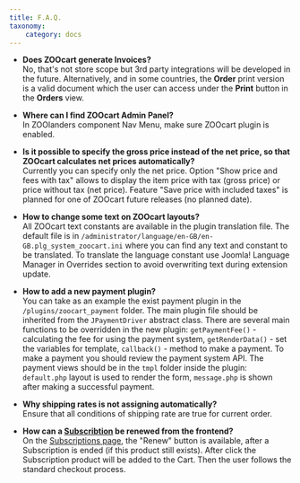 ```yaml
---
title: F.A.Q.
taxonomy:
    category: docs
---
```


* **Does ZOOcart generate Invoices?** <br /> No, that's not store scope but 3rd party integrations will be developed in the future. Alternatively, and in some countries, the **Order** print version is a valid document which the user can access under the **Print** button in the **Orders** view.

* **Where can I find ZOOcart Admin Panel?** <br /> In ZOOlanders component Nav Menu, make sure ZOOcart plugin is enabled.

* **Is it possible to specify the gross price instead of the net price, so that ZOOcart calculates net prices automatically?** <br /> Currently you can specify only the net price. Option "Show price and fees with tax" allows to display the item price with tax (gross price) or price without tax (net price).  Feature "Save price with included taxes" is planned for one of ZOOcart future releases (no planned date). 

* **How to change some text on ZOOcart layouts?** <br /> All ZOOcart text constants are available in the plugin translation file. The default file is in `/administrator/language/en-GB/en-GB.plg_system_zoocart.ini` where you can find any text and constant to be translated. To translate the language constant use Joomla! Language Manager in Overrides section to avoid overwriting text during extension update.    

* **How to add a new payment plugin?** <br /> You can take as an example the exist payment plugin in the `/plugins/zoocart_payment` folder. The main plugin file should be inherited from the `JPaymentDriver` abstract class. There are several main functions to be overridden in the new plugin: `getPaymentFee()` - calculating the fee for using the payment system, `getRenderData()` - set the variables for template, `callback()` - method to make a payment. To make a payment you should review the payment system API. The payment views should be in the `tmpl` folder inside the plugin: `default.php` layout is used to render the form, `message.php` is shown after making a successful payment.

* **Why shipping rates is not assigning automatically?** <br /> Ensure that all conditions of shipping rate are true for current order.

* **How can a [Subscribtion](/extensions/zoocart/basics/integration#subscriptions) be renewed from the frontend?** <br /> On the [Subscriptions page](/extensions/zoocart/basics/integration#menu-assignment), the "Renew" button is available, after a Subscription is ended (if this product still exists). After click the Subscription product will be added to the Cart. Then the user follows the standard checkout process.
